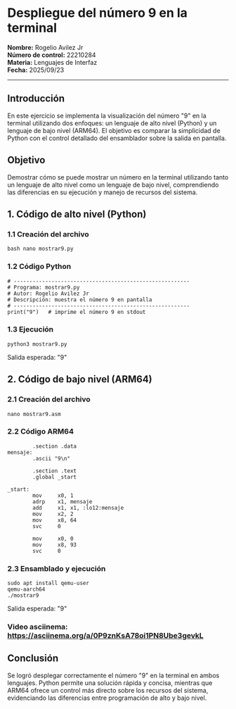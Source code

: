 # Despliegue del número 9 en la terminal

**Nombre:** Rogelio Avilez Jr  
**Número de control:** 22210284  
**Materia:** Lenguajes de Interfaz  
**Fecha:** 2025/09/23  

---
## Introducción
En este ejercicio se implementa la visualización del número "9" en la terminal utilizando dos enfoques: un lenguaje de alto nivel (Python) y un lenguaje de bajo nivel (ARM64). El objetivo es comparar la simplicidad de Python con el control detallado del ensamblador sobre la salida en pantalla.  

## Objetivo
Demostrar cómo se puede mostrar un número en la terminal utilizando tanto un lenguaje de alto nivel como un lenguaje de bajo nivel, comprendiendo las diferencias en su ejecución y manejo de recursos del sistema.  

## 1. Código de alto nivel (Python)

### 1.1 Creación del archivo
```
bash nano mostrar9.py
```
### 1.2 Código Python
```
# --------------------------------------------------------
# Programa: mostrar9.py
# Autor: Rogelio Avilez Jr
# Descripción: muestra el número 9 en pantalla
# --------------------------------------------------------
print("9")   # imprime el número 9 en stdout
```
### 1.3 Ejecución
```
python3 mostrar9.py
```
Salida esperada: "9"

## 2. Código de bajo nivel (ARM64)
### 2.1 Creación del archivo
```
nano mostrar9.asm

```
### 2.2 Código ARM64
```
        .section .data
mensaje:
        .ascii "9\n"

        .section .text
        .global _start

_start:
        mov     x0, 1
        adrp    x1, mensaje
        add     x1, x1, :lo12:mensaje
        mov     x2, 2
        mov     x8, 64
        svc     0

        mov     x0, 0
        mov     x8, 93
        svc     0

```
### 2.3 Ensamblado y ejecución
```
sudo apt install qemu-user
qemu-aarch64
./mostrar9

```
Salida esperada: "9"

### Video asciinema: https://asciinema.org/a/0P9znKsA78oi1PN8Ube3gevkL

## Conclusión
Se logró desplegar correctamente el número "9" en la terminal en ambos lenguajes. Python permite una solución rápida y concisa, mientras que ARM64 ofrece un control más directo sobre los recursos del sistema, evidenciando las diferencias entre programación de alto y bajo nivel.
